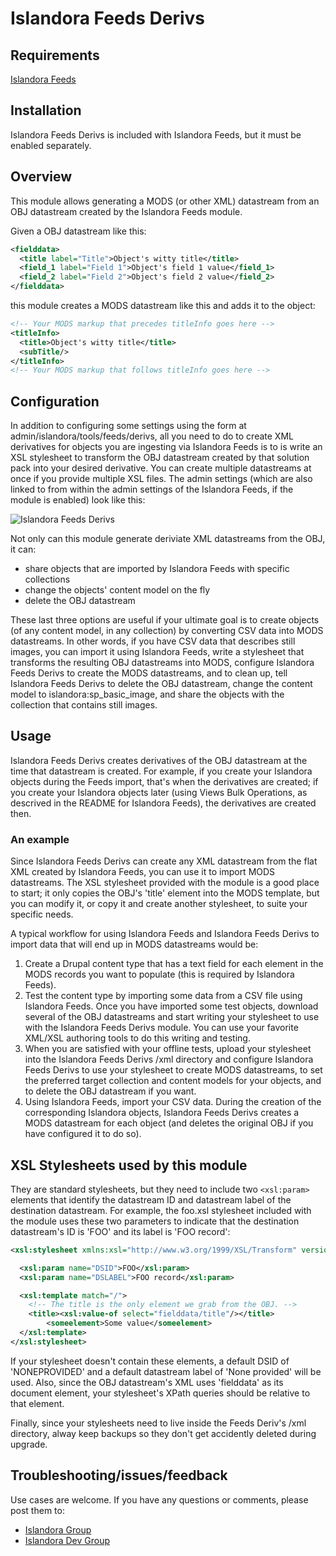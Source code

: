 # Islandora Feeds Derivs

## Requirements

[Islandora Feeds](https://github.com/mjordan/islandora_feeds)

## Installation

Islandora Feeds Derivs is included with Islandora Feeds, but it must be enabled separately.

## Overview

This module allows generating a MODS (or other XML) datastream from an OBJ datastream created by the Islandora Feeds module.

Given a OBJ datastream like this:

```xml
<fielddata>
  <title label="Title">Object's witty title</title>
  <field_1 label="Field 1">Object's field 1 value</field_1>
  <field_2 label="Field 2">Object's field 2 value</field_2>
</fielddata>
```
this module creates a MODS datastream like this and adds it to the object:

```xml
<!-- Your MODS markup that precedes titleInfo goes here -->
<titleInfo>
  <title>Object's witty title</title>
  <subTitle/>
</titleInfo>
<!-- Your MODS markup that follows titleInfo goes here -->
```

## Configuration

In addition to configuring some settings using the form at admin/islandora/tools/feeds/derivs, all you need to do to create XML derivatives for objects you are ingesting via Islandora Feeds is to is write an XSL stylesheet to transform the OBJ datastream created by that solution pack into your desired derivative. You can create multiple datastreams at once if you provide multiple XSL files. The admin settings (which are also linked to from within the admin settings of the Islandora Feeds, if the module is enabled) look like this:

![Islandora Feeds Derivs](https://dl.dropboxusercontent.com/u/1015702/linked_to/islandora_feeds_derivs_admin.png)

Not only can this module generate deriviate XML datastreams from the OBJ, it can:

* share objects that are imported by Islandora Feeds with specific collections
* change the objects' content model on the fly
* delete the OBJ datastream

These last three options are useful if your ultimate goal is to create objects (of any content model, in any  collection) by converting CSV data into MODS datastreams. In other words, if you have CSV data that describes still images, you can import it using Islandora Feeds, write a stylesheet that transforms the resulting OBJ datastreams into MODS, configure Islandora Feeds Derivs to create the MODS datastreams, and to clean up, tell Islandora Feeds Derivs to delete the OBJ datastream, change the content model to islandora:sp_basic_image, and share the objects with the collection that contains still images.

## Usage

Islandora Feeds Derivs creates derivatives of the OBJ datastream at the time that datastream is created. For example, if you create your Islandora objects during the Feeds import, that's when the derivatives are created; if you create your Islandora objects later (using Views Bulk Operations, as descrived in the README for Islandora Feeds), the derivatives are created then.

### An example

Since Islandora Feeds Derivs can create any XML datastream from the flat XML created by Islandora Feeds, you can use it to import MODS datastreams. The XSL stylesheet provided with the module is a good place to start; it only copies the OBJ's 'title' element into the MODS template, but you can modify it, or copy it and create another stylesheet, to suite your specific needs.

A typical workflow for using Islandora Feeds and Islandora Feeds Derivs to import data that will end up in MODS datastreams would be:

1. Create a Drupal content type that has a text field for each element in the MODS records you want to populate (this is required by Islandora Feeds).
2. Test the content type by importing some data from a CSV file using Islandora Feeds. Once you have imported some test objects, download several of the OBJ datastreams and start writing your stylesheet to use with the Islandora Feeds Derivs module. You can use your favorite XML/XSL authoring tools to do this writing and testing.
3. When you are satisfied with your offline tests, upload your stylesheet into the Islandora Feeds Derivs /xml directory and configure Islandora Feeds Derivs to use your stylesheet to create MODS datastreams, to set the preferred target collection and content models for your objects, and to delete the OBJ datastream if you want.
4. Using Islandora Feeds, import your CSV data. During the creation of the corresponding Islandora objects, Islandora Feeds Derivs creates a MODS datastream for each object (and deletes the original OBJ if you have configured it to do so).

## XSL Stylesheets used by this module

They are standard stylesheets, but they need to include two `<xsl:param>` elements that identify the datastream ID and datastream label of the destination datastream. For example, the foo.xsl stylesheet included with the module uses these two parameters to indicate that the destination datastream's ID is 'FOO' and its label is 'FOO record':

``` xml
<xsl:stylesheet xmlns:xsl="http://www.w3.org/1999/XSL/Transform" version="1.0">

  <xsl:param name="DSID">FOO</xsl:param>
  <xsl:param name="DSLABEL">FOO record</xsl:param>

  <xsl:template match="/">
	<!-- The title is the only element we grab from the OBJ. -->
	<title><xsl:value-of select="fielddata/title"/></title>
        <someelement>Some value</someelement>
  </xsl:template>
</xsl:stylesheet>
```
If your stylesheet doesn't contain these elements, a default DSID of 'NONEPROVIDED' and a default datastream label of 'None provided' will be used. Also, since the OBJ datastream's XML uses 'fielddata' as its document element, your stylesheet's XPath queries should be relative to that element.

Finally, since your stylesheets need to live inside the Feeds Deriv's /xml directory, alway keep backups so they don't get accidently deleted during upgrade.

## Troubleshooting/issues/feedback

Use cases are welcome. If you have any questions or comments, please post them to:

* [Islandora Group](https://groups.google.com/forum/?hl=en&fromgroups#!forum/islandora)
* [Islandora Dev Group](https://groups.google.com/forum/?hl=en&fromgroups#!forum/islandora-dev)

